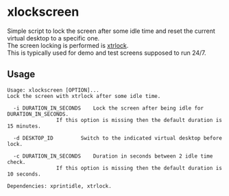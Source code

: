 # xlockscreen

Simple script to lock the screen after some idle time and reset the current virtual desktop to a specific one.  
The screen locking is performed is [xtrlock](https://salsa.debian.org/debian/xtrlock).  
This is typically used for demo and test screens supposed to run 24/7.  

## Usage

~~~
Usage: xlockscreen [OPTION]...
Lock the screen with xtrlock after some idle time.

  -i DURATION_IN_SECONDS	Lock the screen after being idle for DURATION_IN_SECONDS.
				If this option is missing then the default duration is 15 minutes.

  -d DESKTOP_ID			Switch to the indicated virtual desktop before lock.

  -c DURATION_IN_SECONDS	Duration in seconds between 2 idle time check.
				If this option is missing then the default duration is 10 seconds.

Dependencies: xprintidle, xtrlock.
~~~

